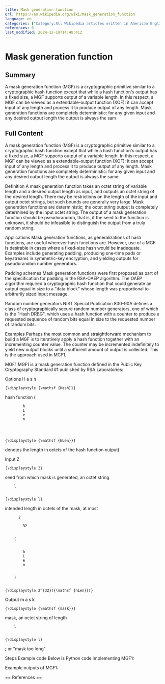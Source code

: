 ```yaml
---
title: Mask generation function
url: https://en.wikipedia.org/wiki/Mask_generation_function
language: en
categories: ["Category:All Wikipedia articles written in American English", "Category:Articles with example Python (programming language) code", "Category:Articles with short description", "Category:CS1 errors: missing periodical", "Category:Cryptographic hash functions", "Category:Cryptographic primitives", "Category:Short description matches Wikidata", "Category:Theory of cryptography", "Category:Use American English from April 2019"]
references: 0
last_modified: 2024-12-19T14:48:41Z
---
```


# Mask generation function

## Summary

A mask generation function (MGF) is a cryptographic primitive similar to a cryptographic hash function except that while a hash function's output has a fixed size, a MGF supports output of a variable length. In this respect, a MGF can be viewed as a extendable-output function (XOF): it can accept input of any length and process it to produce output of any length. Mask generation functions are completely deterministic: for any given input and any desired output length the output is always the sam

## Full Content

A mask generation function (MGF) is a cryptographic primitive similar to a cryptographic hash function except that while a hash function's output has a fixed size, a MGF supports output of a variable length. In this respect, a MGF can be viewed as a extendable-output function (XOF): it can accept input of any length and process it to produce output of any length. Mask generation functions are completely deterministic: for any given input and any desired output length the output is always the same.

Definition
A mask generation function takes an octet string of variable length and a desired output length as input, and outputs an octet string of the desired length. There may be restrictions on the length of the input and output octet strings, but such bounds are generally very large. Mask generation functions are deterministic; the octet string output is completely determined by the input octet string. The output of a mask generation function should be pseudorandom, that is, if the seed to the function is unknown, it should be infeasible to distinguish the output from a truly random string.

Applications
Mask generation functions, as generalizations of hash functions, are useful wherever hash functions are. However, use of a MGF is desirable in cases where a fixed-size hash would be inadequate.  Examples include generating padding, producing one-time pads or keystreams in symmetric-key encryption, and yielding outputs for pseudorandom number generators.

Padding schemes
Mask generation functions were first proposed as part of the specification for padding in the RSA-OAEP algorithm. The OAEP algorithm required a cryptographic hash function that could generate an output equal in size to a "data block" whose length was proportional to arbitrarily sized input message.

Random number generators
NIST Special Publication 800-90A defines a class of cryptographically secure random number generators, one of which is the "Hash DRBG", which uses a hash function with a counter to produce a requested sequence of random bits equal in size to the requested number of random bits.

Examples
Perhaps the most common and straightforward mechanism to build a MGF is to iteratively apply a hash function together with an incrementing counter value. The counter may be incremented indefinitely to yield new output blocks until a sufficient amount of output is collected. This is the approach used in MGF1.

MGF1
MGF1 is a mask generation function defined in the Public Key Cryptography Standard #1 published by RSA Laboratories:

Options
H
            a
            s
            h
          
        
      
    
    {\displaystyle {\mathsf {Hash}}}
  

hash function (
  
    
      
        
          
            h
            L
            e
            n
          
        
      
    
    {\displaystyle {\mathsf {hLen}}}
  
 denotes the length in octets of the hash function output)

Input
Z
      
    
    {\displaystyle Z}
  

seed from which mask is generated, an octet string

  
    
      
        l
      
    
    {\displaystyle l}
  

intended length in octets of the mask, at most 
  
    
      
        
          2
          
            32
          
        
        (
        
          
            h
            L
            e
            n
          
        
        )
      
    
    {\displaystyle 2^{32}({\mathsf {hLen}})}

Output
m
            a
            s
            k
          
        
      
    
    {\displaystyle {\mathsf {mask}}}
  

mask, an octet string of length 
  
    
      
        l
      
    
    {\displaystyle l}
  
; or "mask too long"

Steps
Example code
Below is Python code implementing MGF1:

Example outputs of MGF1:


== References ==
